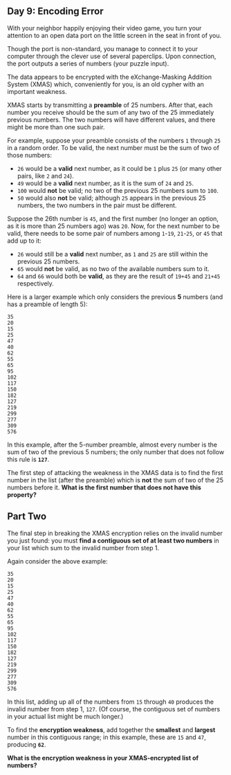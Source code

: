 
## Day 9: Encoding Error

With your neighbor happily enjoying their video game, you turn your attention to an open data port on the little screen in the seat in front of you.

Though the port is non-standard, you manage to connect it to your computer through the clever use of several paperclips. Upon connection, the port outputs a series of numbers (your puzzle input).

The data appears to be encrypted with the eXchange-Masking Addition System (XMAS) which, conveniently for you, is an old cypher with an important weakness.

XMAS starts by transmitting a  **preamble**  of 25 numbers. After that, each number you receive should be the sum of any two of the 25 immediately previous numbers. The two numbers will have different values, and there might be more than one such pair.

For example, suppose your preamble consists of the numbers  `1`  through  `25`  in a random order. To be valid, the next number must be the sum of two of those numbers:

-   `26`  would be a  **valid**  next number, as it could be  `1`  plus  `25`  (or many other pairs, like  `2`  and  `24`).
-   `49`  would be a  **valid**  next number, as it is the sum of  `24`  and  `25`.
-   `100`  would  **not**  be valid; no two of the previous 25 numbers sum to  `100`.
-   `50`  would also  **not**  be valid; although  `25`  appears in the previous 25 numbers, the two numbers in the pair must be different.

Suppose the 26th number is  `45`, and the first number (no longer an option, as it is more than 25 numbers ago) was  `20`. Now, for the next number to be valid, there needs to be some pair of numbers among  `1`-`19`,  `21`-`25`, or  `45`  that add up to it:

-   `26`  would still be a  **valid**  next number, as  `1`  and  `25`  are still within the previous 25 numbers.
-   `65`  would  **not**  be valid, as no two of the available numbers sum to it.
-   `64`  and  `66`  would both be  **valid**, as they are the result of  `19+45`  and  `21+45`  respectively.

Here is a larger example which only considers the previous  **5**  numbers (and has a preamble of length 5):

```
35
20
15
25
47
40
62
55
65
95
102
117
150
182
127
219
299
277
309
576
```

In this example, after the 5-number preamble, almost every number is the sum of two of the previous 5 numbers; the only number that does not follow this rule is  **`127`**.

The first step of attacking the weakness in the XMAS data is to find the first number in the list (after the preamble) which is  **not**  the sum of two of the 25 numbers before it.  **What is the first number that does not have this property?**


## Part Two

The final step in breaking the XMAS encryption relies on the invalid number you just found: you must  **find a contiguous set of at least two numbers**  in your list which sum to the invalid number from step 1.

Again consider the above example:

```
35
20
15
25
47
40
62
55
65
95
102
117
150
182
127
219
299
277
309
576
```

In this list, adding up all of the numbers from  `15`  through  `40`  produces the invalid number from step 1,  `127`. (Of course, the contiguous set of numbers in your actual list might be much longer.)

To find the  **encryption weakness**, add together the  **smallest**  and  **largest**  number in this contiguous range; in this example, these are  `15`  and  `47`, producing  **`62`**.

**What is the encryption weakness in your XMAS-encrypted list of numbers?**